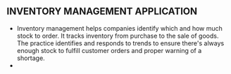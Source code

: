 ## INVENTORY MANAGEMENT APPLICATION

- Inventory management helps companies identify which and how much stock to order. It tracks inventory from purchase to the sale of goods. The practice identifies and responds to trends to ensure there's always enough stock to fulfill customer orders and proper warning of a shortage.
- 
